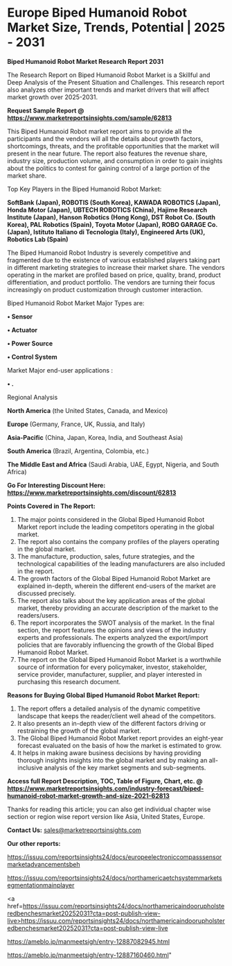 # Europe Biped Humanoid Robot Market Size, Trends, Potential | 2025 - 2031

<strong>Biped Humanoid Robot Market Research Report 2031</strong>

The Research Report on Biped Humanoid Robot Market is a Skillful and Deep Analysis of the Present Situation and Challenges. This research report also analyzes other important trends and market drivers that will affect market growth over 2025-2031.

<strong>Request Sample Report @ <a href=https://www.marketreportsinsights.com/sample/62813>https://www.marketreportsinsights.com/sample/62813</a></strong>

This Biped Humanoid Robot market report aims to provide all the participants and the vendors will all the details about growth factors, shortcomings, threats, and the profitable opportunities that the market will present in the near future. The report also features the revenue share, industry size, production volume, and consumption in order to gain insights about the politics to contest for gaining control of a large portion of the market share.

Top Key Players in the Biped Humanoid Robot Market:

<strong>SoftBank (Japan), ROBOTIS (South Korea), KAWADA ROBOTICS (Japan), Honda Motor (Japan), UBTECH ROBOTICS (China), Hajime Research Institute (Japan), Hanson Robotics (Hong Kong), DST Robot Co. (South Korea), PAL Robotics (Spain), Toyota Motor (Japan), ROBO GARAGE Co. (Japan), Istituto Italiano di Tecnologia (Italy), Engineered Arts (UK), Robotics Lab (Spain)</strong>

The Biped Humanoid Robot Industry is severely competitive and fragmented due to the existence of various established players taking part in different marketing strategies to increase their market share. The vendors operating in the market are profiled based on price, quality, brand, product differentiation, and product portfolio. The vendors are turning their focus increasingly on product customization through customer interaction.

Biped Humanoid Robot Market Major Types are:

<strong>• Sensor

• Actuator

• Power Source

• Control System</strong>

Market Major end-user applications :

<strong>• .</strong>

Regional Analysis

</u><strong><b>North America</b></strong> (the United States, Canada, and Mexico)

<strong><b>Europe </b></strong>(Germany, France, UK, Russia, and Italy)

<strong><b>Asia-Pacific</b></strong> (China, Japan, Korea, India, and Southeast Asia)

<strong><b>South America</b></strong> (Brazil, Argentina, Colombia, etc.)

<strong><b>The Middle East and Africa</b></strong> (Saudi Arabia, UAE, Egypt, Nigeria, and South Africa)

<strong>Go For Interesting Discount Here: <a href=https://www.marketreportsinsights.com/discount/62813>https://www.marketreportsinsights.com/discount/62813</a></strong>

<strong>Points Covered in The Report:</strong>
<ol>
  <li>The major points considered in the Global Biped Humanoid Robot Market report include the leading competitors operating in the global market.</li>
  <li>The report also contains the company profiles of the players operating in the global market.</li>
  <li>The manufacture, production, sales, future strategies, and the technological capabilities of the leading manufacturers are also included in the report.</li>
  <li>The growth factors of the Global Biped Humanoid Robot Market are explained in-depth, wherein the different end-users of the market are discussed precisely.</li>
  <li>The report also talks about the key application areas of the global market, thereby providing an accurate description of the market to the readers/users.</li>
  <li>The report incorporates the SWOT analysis of the market. In the final section, the report features the opinions and views of the industry experts and professionals. The experts analyzed the export/import policies that are favorably influencing the growth of the Global Biped Humanoid Robot Market.</li>
  <li>The report on the Global Biped Humanoid Robot Market is a worthwhile source of information for every policymaker, investor, stakeholder, service provider, manufacturer, supplier, and player interested in purchasing this research document.</li>
</ol>
<strong>Reasons for Buying Global Biped Humanoid Robot Market Report:</strong>

<ol>
  <li>The report offers a detailed analysis of the dynamic competitive landscape that keeps the reader/client well ahead of the competitors.</li>
  <li>It also presents an in-depth view of the different factors driving or restraining the growth of the global market.</li>
  <li>The Global Biped Humanoid Robot Market report provides an eight-year forecast evaluated on the basis of how the market is estimated to grow.</li>
  <li>It helps in making aware business decisions by having providing thorough insights insights into the global market and by making an all-inclusive analysis of the key market segments and sub-segments.</li>
</ol>
<strong>Access full Report Description, TOC, Table of Figure, Chart, etc. @ <a href=https://www.marketreportsinsights.com/industry-forecast/biped-humanoid-robot-market-growth-and-size-2021-62813>https://www.marketreportsinsights.com/industry-forecast/biped-humanoid-robot-market-growth-and-size-2021-62813</a></strong>


Thanks for reading this article; you can also get individual chapter wise section or region wise report version like Asia, United States, Europe.

<strong>Contact Us:</strong>
sales@marketreportsinsights.com

<strong>Our other reports:</strong>

<a href=https://issuu.com/reportsinsights24/docs/europeelectroniccompasssensormarketadvancementsbeh>https://issuu.com/reportsinsights24/docs/europeelectroniccompasssensormarketadvancementsbeh</a>

<a href=https://issuu.com/reportsinsights24/docs/northamericaetchsystemmarketsegmentationmainplayer>https://issuu.com/reportsinsights24/docs/northamericaetchsystemmarketsegmentationmainplayer</a>

<a href=https://issuu.com/reportsinsights24/docs/northamericaindoorupholsteredbenchesmarket20252031?cta=post-publish-view-live>https://issuu.com/reportsinsights24/docs/northamericaindoorupholsteredbenchesmarket20252031?cta=post-publish-view-live</a>

<a href=https://ameblo.jp/manmeetsigh/entry-12887082945.html>https://ameblo.jp/manmeetsigh/entry-12887082945.html</a>

<a href=https://ameblo.jp/manmeetsigh/entry-12887160460.html>https://ameblo.jp/manmeetsigh/entry-12887160460.html</a>"
